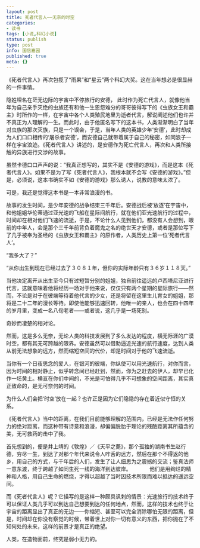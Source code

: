 ```yaml
---
layout: post
title: 死者代言人——无奈的时空
categories:
- 读书
tags: [小说,科幻小说]
status: publish
type: post
info: 国信嘉园
published: true
meta: {}
---
```


《死者代言人》再次包揽了“雨果”和“星云”两个科幻大奖。这在当年想必是很显赫的一件事情。

隐姓埋名在茫无边际的宇宙中不停旅行的安德， 此时作为死亡代言人，就像他当年为自己亲手灭绝的虫族还有和他一生恩怨难分的哥哥彼得写下的《虫族女王和霸主》时所作的一样，在宇宙中各个人类殖民地里为逝者代言，解说阐述他们也许并不真正为人理解的一生。而此时，由于他匿名写下的这本书，人类渐渐明白了当年对虫族的那次灭族，只是一个误会，于是，当年人类的英雄少年‘安德’，此时却成为人们口口相传的‘屠杀者安德’，而安德自己就带着属于自己的秘密，如同浪子一样在宇宙浪迹。《死者代言人》讲述的，是安德作为死亡代言人，再次和人类所接触的异族进行交涉的故事。

虽然卡德口口声声的说：“我真正想写的，其实不是《安德的游戏》，而是这本《死者代言人》。如果不是为了写《死者代言人》，我根本就不会写《安德的游戏》。”但是，必须说，这本书确实不如《安德的游戏》那么诱人，说教的意味太浓了。

可是，我还是觉得这本书是一本非常浪漫的书。

故事的发生时间，是少年安德的战争结束三千年后。安德战后被‘放逐’在宇宙中，和他姐姐华伦蒂通过亚光速的飞船在星际间航行，就在他们亚光速航行的过程中，时间却在相对他们飞速的流逝，于是，不论什么人见到他们，都没有人会想到，眼前的中年人，会是那个三千年前背负着魔鬼之名的绝世天才安德，或者是那位写下了几乎被奉为圣经的《虫族女王和霸主》的原作者，人类历史上第一位‘死者代言人’。

“我多大了？”

“从你出生到现在已经过去了３０８１年，但你的实际年龄只有３６岁１１８天。”

当他决定离开从出生至今只有过短暂分别的姐姐，独自前往遥远的卢西塔尼亚进行代言，这就意味着他将经历一场对于他来说，仅仅只有两个星期的星际旅行——然而，不论是对于在彼端等待着他代言的少女，还是将留在这里生儿育女的姐姐，那将是二十二年的漫长等待。即使他能够迅速回转，他唯一的亲人，也会在四十四年的岁月里，变成一名八旬老者——或者说，这几乎是一场死别。

奇妙而凄楚的相对论。

然而，这是多么无奈，无论人类的科技发展到了多么发达的程度，横无际涯的广漠时空，都有其无可跨越的限界。安德虽然可以借助逼近光速的航行速度，达到人类从前无法想象的远方，然而缩短空间的代价，却是时间对于他的飞速流逝。

当你有一个日夜思念的爱人，在银河的彼端，你纵使可以用光速航行，对你而言，因为时间的相对静止，似乎转念间已经赶到，然而，你为之赶去的伊人，却早已化作一坯黄土。横亘在你们中间的，不光是可怕得几乎不可想象的空间距离，其实真正致命的，是无可奈何的时间。

为什么人们会把‘时空’放在一起？也许正是因为它们隐隐的存在着近似守恒的关系。

《死者代言人》当中的距离，在我们目前能够理解的范围内，已经是无法作任何努力的绝对距离，而这种带有诗意和浪漫，却偏偏脱胎于理论的残酷距离其所蕴含的美，无可救药的击中了我。

首先想到的，便是井上靖的《敦煌》／《天平之薨》，那个孤独的湖南书生赵行德，穷尽一生，到达了对那个年代来说令人咋舌的远方，然后在那个不得返的他乡，用自己的方式，与千年后的人们，发生了让人细思为之震撼的交流；鉴真法师一意东渡，终于跨越了如同生死一线的海洋到达彼岸。　　　　他们是用绚烂的精神和人格，用自己生命的燃烧，才得以超越了当时因技术所限而难以抵达的遥远空间。

而《死者代言人》呢？它描写的是这样一种颇具讽刺的情景：光速旅行的技术终于可以保证人类几乎可以到达自己想要到达的任何地点，然而，这样的技术也终于让宇宙的距离显出了真正的无边——你缩短、甚至可以完全消除哪怕无限的距离，但是，时间却在你没有察觉的时候，带着世上对你一切有意义的东西，把你抛在了不知何处的未来，这样的前景才是真正的绝望。

人类，在造物面前，终究是弱小无力的。
